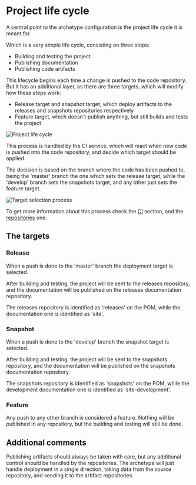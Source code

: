 # Project life cycle

A central point to the archetype configuration is the project life cycle it is meant for.

Which is a very simple life cycle, consisting on three steps:

- Building and testing the project
- Publishing documentation
- Publishing code artifacts

This lifecycle begins each time a change is pushed to the code repository. But it has an additional layer, as there are three targets, which will modify how these steps work:

- Release target and snapshot target, which deploy artifacts to the releases and snapshots repositories respectively
- Feature target, which doesn't publish anything, but still builds and tests the project

![Project life cycle](./images/project_life_cycle.png)

This process is handled by the CI service, which will react when new code is pushed into the code repository, and decide which target should be applied.

The decision is based on the branch where the code has been pushed to, being the 'master' branch the one which sets the release target, while the 'develop' branch sets the snapshots target, and any other just sets the feature target.

![Target selection process](./images/target_selection.png)

To get more information about this process check the [CI](./travis.html) section, and the [repositories](./repos.html) one.

## The targets

### Release

When a push is done to the 'master' branch the deployment target is selected.

After building and testing, the project will be sent to the releases repository, and the documentation will be published on the releases documentation repository.

The releases repository is identified as 'releases' on the POM, while the documentation one is identified as 'site'.

### Snapshot

When a push is done to the 'develop' branch the snapshot target is selected.

After building and testing, the project will be sent to the snapshots repository, and the documentation will be published on the snapshots documentation repository.

The snapshots repository is identified as 'snapshots' on the POM, while the development documentation one is identified as 'site-development'.

### Feature

Any push to any other branch is considered a feature. Nothing will be published in any repository, but the building and testing will still be done.

## Additional comments

Publishing artifacts should always be taken with care, but any additional control should be handled by the repositories. The archetype will just handle deployment in a single direction, taking data from the source repository, and sending it to the artifact repositories.